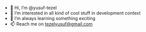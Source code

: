 - 👋 Hi, I’m @yusuf-tezel
- 👀 I’m interested in all kind of cool stuff in development context
- 🌱 I’m always learning something exciting
- 📫 Reach me on tezelyusuf@gmail.com

<!---
yusuf-tezel/yusuf-tezel is a ✨ special ✨ repository because its `README.md` (this file) appears on your GitHub profile.
You can click the Preview link to take a look at your changes.
--->
